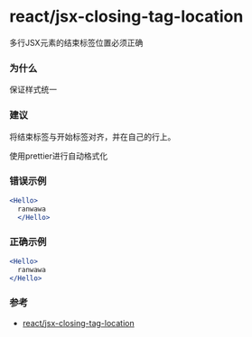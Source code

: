 # react/jsx-closing-tag-location

多行JSX元素的结束标签位置必须正确

### 为什么

保证样式统一

### 建议

将结束标签与开始标签对齐，并在自己的行上。

使用prettier进行自动格式化

### 错误示例

```jsx
<Hello>
  ranwawa
  </Hello>
```

### 正确示例

```jsx
<Hello>
  ranwawa
</Hello>
```

### 参考

- [react/jsx-closing-tag-location](https://eslint.org/docs/rules/react/jsx-closing-tag-location)